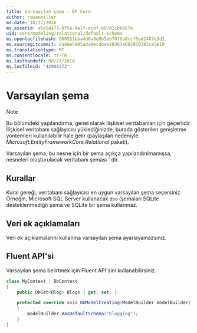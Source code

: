 ```yaml
---
title: Varsayılan şema - EF Core
author: rowanmiller
ms.date: 10/27/2016
ms.assetid: e6e58473-9f5e-4a1f-ac0f-b87d2cbb667e
uid: core/modeling/relational/default-schema
ms.openlocfilehash: 800551bbadd0a9e8b5eb7070a8ccf6ed2407e3d2
ms.sourcegitcommit: dadee5905ada9ecdbae28363a682950383ce3e10
ms.translationtype: MT
ms.contentlocale: tr-TR
ms.lasthandoff: 08/27/2018
ms.locfileid: "42995372"
---
```

# <a name="default-schema"></a>Varsayılan şema

> [!NOTE]  
> Bu bölümdeki yapılandırma, genel olarak ilişkisel veritabanları için geçerlidir. İlişkisel veritabanı sağlayıcısı yüklediğinizde, burada gösterilen genişletme yöntemleri kullanılabilir hale gelir (paylaşılan nedeniyle *Microsoft.EntityFrameworkCore.Relational* paketi).

Varsayılan şema, bu nesne için bir şema açıkça yapılandırılmamışsa, nesneleri oluşturulacak veritabanı şeması ' dir.

## <a name="conventions"></a>Kurallar

Kural gereği, veritabanı sağlayıcısı en uygun varsayılan şema seçersiniz. Örneğin, Microsoft SQL Server kullanacak `dbo` (şemaları SQLite desteklenmediği) şema ve SQLite bir şema kullanmaz.

## <a name="data-annotations"></a>Veri ek açıklamaları

Veri ek açıklamalarını kullanma varsayılan şema ayarlayamazsınız.

## <a name="fluent-api"></a>Fluent API'si

Varsayılan şema belirtmek için Fluent API'sini kullanabilirsiniz.

<!-- [!code-csharp[Main](samples/core/relational/Modeling/FluentAPI/Samples/Relational/DefaultSchema.cs?highlight=7)] -->
``` csharp
class MyContext : DbContext
{
    public DbSet<Blog> Blogs { get; set; }

    protected override void OnModelCreating(ModelBuilder modelBuilder)
    {
        modelBuilder.HasDefaultSchema("blogging");
    }
}
```
